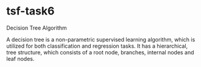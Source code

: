 # tsf-task6
Decision Tree Algorithm

A decision tree is a non-parametric supervised learning algorithm, which is utilized for both classification and regression tasks. 
It has a hierarchical, tree structure, which consists of a root node, branches, internal nodes and leaf nodes.
